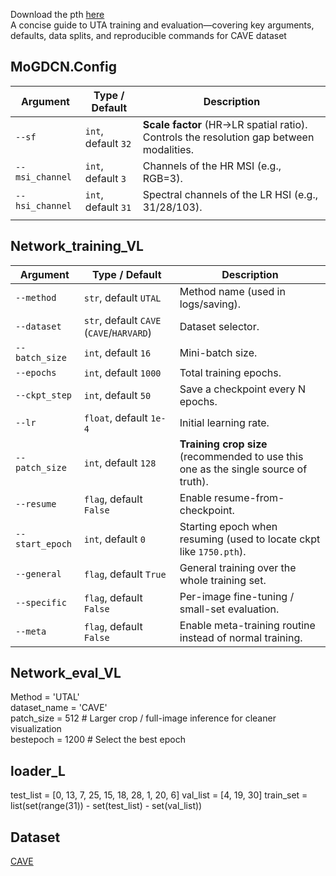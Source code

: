 Download the pth [here](https://aistudio.baidu.com/dataset/detail/357305)  
A concise guide to UTA training and evaluation—covering key arguments, defaults, data splits, and reproducible commands for CAVE dataset

## MoGDCN.Config

| Argument          | Type / Default        | Description                                                                                                                                         |
| ----------------- | --------------------- | --------------------------------------------------------------------------------------------------------------------------------------------------- |
| `--sf`            | `int`, default `32`   | **Scale factor** (HR→LR spatial ratio). Controls the resolution gap between modalities.                                                             |
| `--msi_channel`   | `int`, default `3`    | Channels of the HR MSI (e.g., RGB=3).                                                                                                               |
| `--hsi_channel`   | `int`, default `31`   | Spectral channels of the LR HSI (e.g., 31/28/103).                                                                                                  |
                                                                                      |

## Network_training_VL
| Argument        | Type / Default                           | Description                                                                         |
| --------------- | ---------------------------------------- | ----------------------------------------------------------------------------------- |
| `--method`      | `str`, default `UTAL`                    | Method name (used in logs/saving).                                                  |
| `--dataset`     | `str`, default `CAVE` (`CAVE`/`HARVARD`) | Dataset selector.                                                                   |
| `--batch_size`  | `int`, default `16`                      | Mini-batch size.                                                                    |
| `--epochs`      | `int`, default `1000`                    | Total training epochs.                                                              |
| `--ckpt_step`   | `int`, default `50`                      | Save a checkpoint every N epochs.                                                   |
| `--lr`          | `float`, default `1e-4`                  | Initial learning rate.                                                              |
| `--patch_size`  | `int`, default `128`                     | **Training crop size** (recommended to use this one as the single source of truth). |
| `--resume`      | `flag`, default `False`                  | Enable resume-from-checkpoint.                                                      |
| `--start_epoch` | `int`, default `0`                       | Starting epoch when resuming (used to locate ckpt like `1750.pth`).                 |
| `--general`     | `flag`, default `True`                   | General training over the whole training set.                                       |
| `--specific`    | `flag`, default `False`                  | Per-image fine-tuning / small-set evaluation.                                       |
| `--meta`        | `flag`, default `False`                  | Enable meta-training routine instead of normal training.                            |

## Network_eval_VL
Method       = 'UTAL'  
dataset_name = 'CAVE'  
patch_size   = 512   # Larger crop / full-image inference for cleaner visualization  
bestepoch    = 1200  # Select the best epoch   

## loader_L
test_list = [0, 13, 7, 25, 15, 18, 28, 1, 20, 6]
val_list  = [4, 19, 30]
train_set = list(set(range(31)) - set(test_list) - set(val_list))

## Dataset
[CAVE](https://aistudio.baidu.com/datasetdetail/101969)
